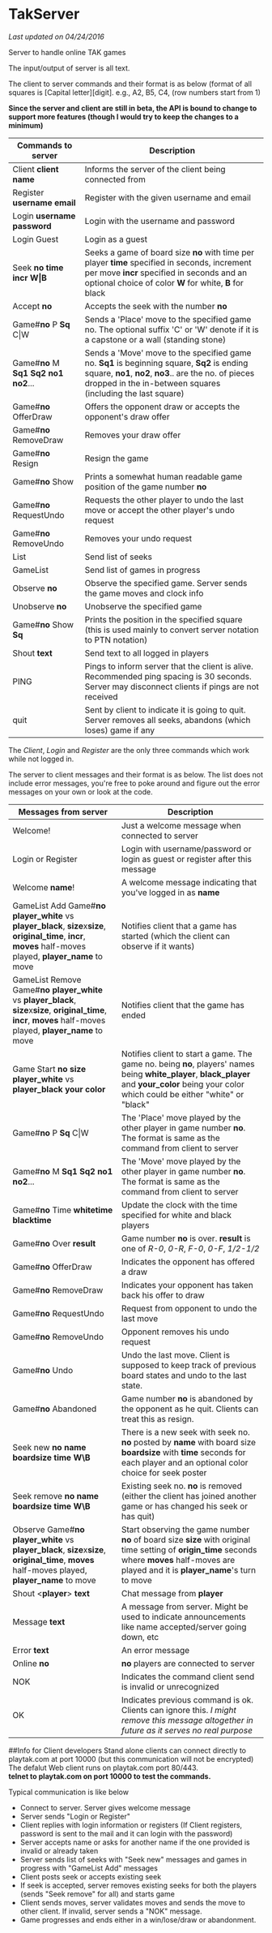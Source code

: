 # TakServer

*Last updated on 04/24/2016*

Server to handle online TAK games

The input/output of server is all text.

The client to server commands and their format is as below
(format of all squares is [Capital letter][digit]. e.g., A2, B5, C4, (row numbers start from 1)

**Since the server and client are still in beta, the API is bound to change to support more features (though I would try to keep the changes to a minimum)**

|Commands to server|Description|
|-----------------|-----------|
|Client **client name**      |Informs the server of the client being connected from|
|Register **username email** |Register with the given username and email|
|Login **username password** |Login with the username and password|
|Login Guest |Login as a guest|
|Seek **no** **time** **incr** **W\|B** |Seeks a game of board size **no** with time per player **time** specified in seconds, increment per move **incr** specified in seconds and an optional choice of color **W** for white, **B** for black|
|Accept **no** |Accepts the seek with the number **no**|
|Game#**no** P **Sq** C\|W |Sends a 'Place' move to the specified game no. The optional suffix 'C' or 'W' denote if it is a capstone or a wall (standing stone)|
|Game#**no** M **Sq1** **Sq2** **no1** **no2**...|Sends a 'Move' move to the specified game no. **Sq1** is beginning square, **Sq2** is ending square, **no1**, **no2**, **no3**.. are the no. of pieces dropped in the in-between squares (including the last square)|
|Game#**no** OfferDraw |Offers the opponent draw or accepts the opponent's draw offer|
|Game#**no** RemoveDraw |Removes your draw offer|
|Game#**no** Resign |Resign the game|
|Game#**no** Show |Prints a somewhat human readable game position of the game number **no**|
|Game#**no** RequestUndo |Requests the other player to undo the last move or accept the other player's undo request|
|Game#**no** RemoveUndo |Removes your undo request|
|List |Send list of seeks|
|GameList |Send list of games in progress|
|Observe **no** |Observe the specified game. Server sends the game moves and clock info|
|Unobserve **no** |Unobserve the specified game|
|Game#**no** Show **Sq** |Prints the position in the specified square (this is used mainly to convert server notation to PTN notation)|
|Shout **text** |Send text to all logged in players|
|PING |Pings to inform server that the client is alive. Recommended ping spacing is 30 seconds. Server may disconnect clients if pings are not received|
|quit |Sent by client to indicate it is going to quit. Server removes all seeks, abandons (which loses) game if any|

The *Client*, *Login* and *Register* are the only three commands which work while not logged in.

The server to client messages and their format is as below.
The list does not include error messages, you're free to poke around and figure out the error messages on your own or look at the code.

|Messages from server|Description|
|--------------------|-----------|
|Welcome! |Just a welcome message when connected to server|
|Login or Register |Login with username/password or login as guest or register after this message|
|Welcome **name**! |A welcome message indicating that you've logged in as **name**|
|GameList Add Game#**no** **player_white** vs **player_black**, **size**x**size**, **original_time**, **incr**, **moves** half-moves played, **player_name** to move |Notifies client that a game has started (which the client can observe if it wants)|
|GameList Remove Game#**no** **player_white** vs **player_black**, **size**x**size**, **original_time**, **incr**, **moves** half-moves played, **player_name** to move |Notifies client that the game has ended|
|Game Start **no** **size** **player_white** vs **player_black** **your color** |Notifies client to start a game. The game no. being **no**, players' names being **white_player**, **black_player** and **your_color** being your color which could be either "white" or "black"|
|Game#**no** P **Sq** C\|W|The 'Place' move played by the other player in game number **no**. The format is same as the command from client to server|
|Game#**no** M **Sq1** **Sq2** **no1** **no2**...|The 'Move' move played by the other player in game number **no**. The format is same as the command from client to server|
|Game#**no** Time **whitetime** **blacktime** |Update the clock with the time specified for white and black players|
|Game#**no** Over **result**|Game number **no** is over. **result** is one of *R-0*, *0-R*, *F-0*, *0-F*, *1/2-1/2*|
|Game#**no** OfferDraw |Indicates the opponent has offered a draw|
|Game#**no** RemoveDraw |Indicates your opponent has taken back his offer to draw|
|Game#**no** RequestUndo |Request from opponent to undo the last move|
|Game#**no** RemoveUndo |Opponent removes his undo request|
|Game#**no** Undo |Undo the last move. Client is supposed to keep track of previous board states and undo to the last state.|
|Game#**no** Abandoned|Game number **no** is abandoned by the opponent as he quit. Clients can treat this as resign.|
|Seek new **no** **name** **boardsize** **time** **W\B** |There is a new seek with seek no. **no** posted by **name** with board size **boardsize** with **time** seconds for each player and an optional color choice for seek poster|
|Seek remove **no** **name** **boardsize** **time** **W\B** |Existing seek no. **no** is removed (either the client has joined another game or has changed his seek or has quit)|
|Observe Game#**no** **player_white** vs **player_black**, **size**x**size**, **original_time**, **moves** half-moves played, **player_name** to move| Start observing the game number **no** of board size **size** with original time setting of **origin_time** seconds where **moves** half-moves are played and it is **player_name**'s turn to move|
|Shout \<**player**\> **text** |Chat message from **player**|
|Message **text** |A message from server. Might be used to indicate announcements like name accepted/server going down, etc|
|Error **text** |An error message|
|Online **no** |**no** players are connected to server|
|NOK |Indicates the command client send is invalid or unrecognized|
|OK  |Indicates previous command is ok. Clients can ignore this. *I might remove this message altogether in future as it serves no real purpose*|

##Info for Client developers
Stand alone clients can connect directly to playtak.com at port 10000 (but this communication will not be encrypted)
<br>
The defalut Web client runs on playtak.com port 80/443.
<br>
**telnet to playtak.com on port 10000 to test the commands.**

Typical communication is like below
* Connect to server. Server gives welcome message
* Server sends "Login or Register"
* Client replies with login information or registers (If Client registers, password is sent to the mail and it can login with the password)
* Server accepts name or asks for another name if the one provided is invalid or already taken
* Server sends list of seeks with "Seek new" messages and games in progress with "GameList Add" messages
* Client posts seek or accepts existing seek
* If seek is accepted, server removes existing seeks for both the players (sends "Seek remove" for all) and starts game
* Client sends moves, server validates moves and sends the move to other client. If invalid, server sends a "NOK" message.
* Game progresses and ends either in a win/lose/draw or abandonment.
